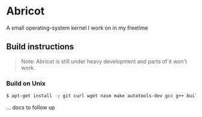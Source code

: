 # Abricot
A small operating-system kernel I work on in my freetime

## Build instructions

> Note: Abricot is still under heavy development and parts of it won't work.

### Build on Unix

```bash
$ apt-get install -y git curl wget nasm make autotools-dev gcc g++ build-essential lld-8
```

... docs to follow up
